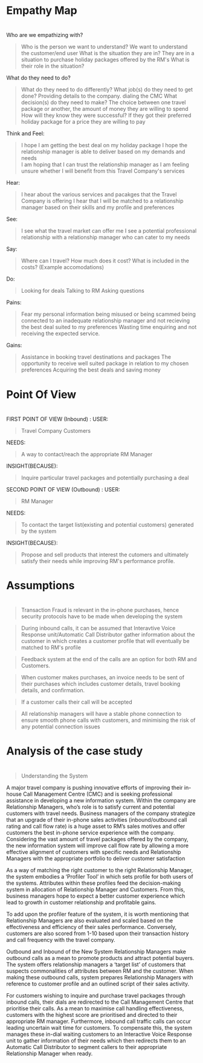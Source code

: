 # Empathy Map <h1> 

Who are we empathizing with?
>Who is the person we want to understand? We want to understand the customer/end user
>What is the situation they are in? They are in a situation to purchase holiday packages offered by the RM's
>What is their role in the situation? 

What do they need to do?
>What do they need to do differently?
>What job(s) do they need to get done? Providing details to the company. dialing the CMC
>What decision(s) do they need to make? The choice between one travel package or another, the amount of money they are willing to spend
>How will they know they were successful? If they got their preferred holiday package for a price they are willing to pay


Think and Feel:  
> I hope I am getting the best deal on my holiday package
> I hope the relationship manager is able to deliver based on my demands and needs  
> I am hoping that I can trust the relationship manager as I am feeling unsure whether I will benefit from this Travel Company's services 

Hear: 
> I hear about the various services and pacakges that the Travel Company is offering
> I hear that I will be matched to a relationship manager based on their skills and my profile and preferences

See:
> I see what the travel market can offer me
> I see a potential professional relationship with a relationship manager who can cater to my needs

Say:
> Where can I travel? How much does it cost? What is included in the costs? (Example accomodations)

Do:
> Looking for deals
> Talking to RM
>Asking questions 

Pains:
> Fear my personal information being misused or being scammed
> being connected to an inadequate relationship manager and not recieving the best deal suited to my preferences 
> Wasting time enquiring and not receiving the expected service.

Gains:
> Assistance in booking travel destinations and packages
> The opportunity to receive well suited package in relation to my chosen preferences
> Acquiring the best deals and saving money



# Point Of View <h1> 

FIRST POINT OF VIEW (Inbound) :
USER: 
> Travel Company Customers

NEEDS: 
> A way to contact/reach the appropriate RM Manager

INSIGHT(BECAUSE): 
> Inquire particular travel packages and potentially purchasing a deal 
 

SECOND POINT OF VIEW (Outbound) : 
USER: 
> RM Manager

NEEDS: 
> To contact the target list(existing and potential customers) generated by the system  

INSIGHT(BECAUSE): 
> Propose and sell products that interest the cutomers and ultimately satisfy their needs while improving RM's performance profile. 



# Assumptions <h1> 

> Transaction Fraud is relevant in the in-phone purchases, hence security protocols have to be made when developing the system 
 
> During inbound calls, it can be assumed that Interavtive Voice Response unit/Automatic Call Distributor gather information about the customer in which creates a customer profile that will eventually be matched to RM's profile 

> Feedback system at the end of the calls are an option for both RM and Customers. 

> When customer makes purchases, an invoice needs to be sent of their purchases which includes customer details, travel booking details, and confirmation. 

> If a customer calls their call will be accepted

> All relationship managers will have a stable phone connection to ensure smooth phone calls with customers, and minimising the risk of any potential connection issues


# Analysis of the case study <h1>
> Understanding the System 

A major travel company is pushing innovative efforts of improving their in-house Call Management Centre (CMC) and is seeking professional assistance in developing a new information system. Within the company are Relationship Managers, who’s role is to satisfy current and potential customers with travel needs. Business managers of the company strategize that an upgrade of their in-phone sales activities (inbound/outbound call rating and call flow rate) is a huge asset to RM’s sales motives and offer customers the best in-phone service experience with the company. Considering the vast amount of travel packages offered by the company, the new information system will improve call flow rate by allowing a more effective alignment of customers with specific needs and Relationship Managers with the appropriate portfolio to deliver customer satisfaction

As a way of matching the right customer to the right Relationship Manager, the system embodies a ‘Profiler Tool’ in which sets profile for both users of the systems. Attributes within these profiles feed the decision-making system in allocation of Relationship Manager and Customers. From this, business managers hope to expect a better customer experience which lead to growth in customer relationship and profitable gains.

To add upon the profiler feature of the system, it is worth mentioning that Relationship Managers are also evaluated and scaled based on the effectiveness and efficiency of their sales performance. Conversely, customers are also scored from 1-10 based upon their transaction history and call frequency with the travel company. 

Outbound and Inbound of the New System 
Relationship Managers make outbound calls as a mean to promote products and attract potential buyers. The system offers relationship managers a ‘target list’ of customers that suspects commonalities of attributes between RM and the customer. When making these outbound calls, system prepares Relationship Managers with reference to customer profile and an outlined script of their sales activity. 

For customers wishing to inquire and purchase travel packages through inbound calls, their dials are redirected to the Call Management Centre that prioritise their calls. As a mean to maximise call handling effectiveness, customers with the highest score are prioritised and directed to their appropriate RM manager. Furthermore, inbound call traffic calls can occur leading uncertain wait time for customers. To compensate this, the system manages these in-dial waiting customers to an Interactive Voice Response unit to gather information of their needs which then redirects them to an Automatic Call Distributor to segment callers to their appropriate Relationship Manager when ready. 

